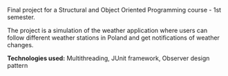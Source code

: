 Final project for a Structural and Object Oriented Programming course - 1st semester.

The project is a simulation of the weather application where users can follow different weather stations in Poland and get notifications of weather changes.

**Technologies used:** Multithreading, JUnit framework, Observer design pattern

